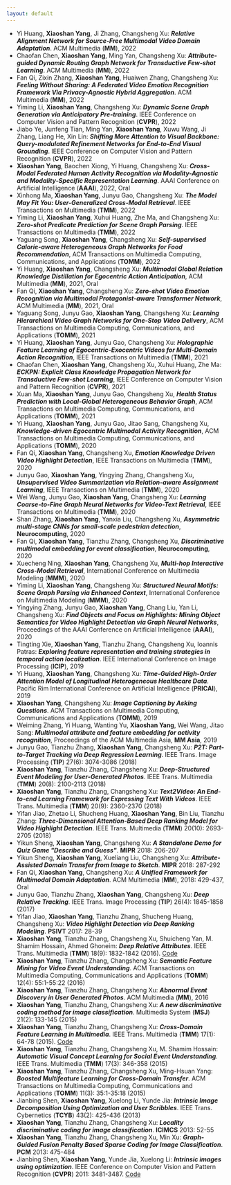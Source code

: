 ```yaml
---
layout: default
---
```


* Yi Huang, **Xiaoshan Yang**, Ji Zhang, Changsheng Xu: ***Relative Alignment Network for Source-Free Multimodal Video Domain Adaptation***. ACM Multimedia (**MM**), 2022
* Chaofan Chen, **Xiaoshan Yang**, Ming Yan, Changsheng Xu: ***Attribute-guided Dynamic Routing Graph Network for Transductive Few-shot Learning***. ACM Multimedia (**MM**), 2022
* Fan Qi, Zixin Zhang, **Xiaoshan Yang**, Huaiwen Zhang, Changsheng Xu: ***Feeling Without Sharing: A Federated Video Emotion Recognition Framework Via Privacy-Agnostic Hybrid Aggregation***. ACM Multimedia (**MM**), 2022
* Yiming Li, **Xiaoshan Yang**, Changsheng Xu: ***Dynamic Scene Graph Generation via Anticipatory Pre-training***. IEEE Conference on Computer Vision and Pattern Recognition (**CVPR**), 2022
* Jiabo Ye, Junfeng Tian, Ming Yan, **Xiaoshan Yang**, Xuwu Wang, Ji Zhang, Liang He, Xin Lin: ***Shifting More Attention to Visual Backbone: Query-modulated Refinement Networks for End-to-End Visual Grounding***. IEEE Conference on Computer Vision and Pattern Recognition (**CVPR**), 2022
* **Xiaoshan Yang**, Baochen Xiong, Yi Huang, Changsheng Xu: ***Cross-Modal Federated Human Activity Recognition via Modality-Agnostic and Modality-Specific Representation Learning***. AAAI Conference on Artificial Intelligence (**AAAI**), 2022, Oral
* Xinhong Ma, **Xiaoshan Yang**, Junyu Gao, Changsheng Xu: ***The Model May Fit You: User-Generalized Cross-Modal Retrieval***. IEEE Transactions on Multimedia (**TMM**), 2022
* Yiming Li, **Xiaoshan Yang**, Xuhui Huang, Zhe Ma, and Changsheng Xu: ***Zero-shot Predicate Prediction for Scene Graph Parsing***. IEEE Transactions on Multimedia (**TMM**), 2022
* Yaguang Song, **Xiaoshan Yang**, Changsheng Xu: ***Self-supervised Calorie-aware Heterogeneous Graph Networks for Food Recommendation***, ACM Transactions on Multimedia Computing, Communications, and Applications (**TOMM**), 2022
* Yi Huang, **Xiaoshan Yang**, Changsheng Xu: ***Multimodal Global Relation Knowledge Distillation for Egocentric Action Anticipation***, ACM Multimedia (**MM**), 2021, Oral
* Fan Qi, **Xiaoshan Yang**, Changsheng Xu: ***Zero-shot Video Emotion Recognition via Multimodal Protagonist-aware Transformer Network***,  ACM Multimedia (**MM**), 2021, Oral
* Yaguang Song, Junyu Gao, **Xiaoshan Yang**, Changsheng Xu: ***Learning Hierarchical Video Graph Networks for One-Stop Video Delivery***, ACM Transactions on Multimedia Computing, Communications, and Applications (**TOMM**), 2021
* Yi Huang, **Xiaoshan Yang**, Junyu Gao, Changsheng Xu: ***Holographic Feature Learning of Egocentric-Exocentric Videos for Multi-Domain Action Recognition***, IEEE Transactions on Multimedia (**TMM**), 2021
* Chaofan Chen, **Xiaoshan Yang**, Changsheng Xu, Xuhui Huang, Zhe Ma: ***ECKPN: Explicit Class Knowledge Propagation Network for Transductive Few-shot Learning***, IEEE Conference on Computer Vision and Pattern Recognition (**CVPR**), 2021
* Xuan Ma, **Xiaoshan Yang**, Junyu Gao, Changsheng Xu, ***Health Status Prediction with Local-Global Heterogeneous Behavior Graph***, ACM Transactions on Multimedia Computing, Communications, and Applications (**TOMM**), 2021
* Yi Huang, **Xiaoshan Yang**, Junyu Gao, Jitao Sang, Changsheng Xu, ***Knowledge-driven Egocentric Multimodal Activity Recognition***, ACM Transactions on Multimedia Computing, Communications, and Applications (**TOMM**), 2020
* Fan Qi, **Xiaoshan Yang**, Changsheng Xu, ***Emotion Knowledge Driven Video Highlight Detection***, IEEE Transactions on Multimedia (**TMM**), 2020
* Junyu Gao, **Xiaoshan Yang**, Yingying Zhang, Changsheng Xu, ***Unsupervised Video Summarization via Relation-aware Assignment Learning***, IEEE Transactions on Multimedia (**TMM**), 2020
* Wei Wang, Junyu Gao, **Xiaoshan Yang**, Changsheng Xu: ***Learning Coarse-to-Fine Graph Neural Networks for Video-Text Retrieval***, IEEE Transactions on Multimedia (**TMM**), 2020
* Shan Zhang, **Xiaoshan Yang**, Yanxia Liu, Changsheng Xu, ***Asymmetric multi-stage CNNs for small-scale pedestrian detection***, **Neurocomputing**, 2020
* Fan Qi, **Xiaoshan Yang**, Tianzhu Zhang, Changsheng Xu, ***Discriminative multimodal embedding for event classification***, **Neurocomputing**, 2020
* Xuecheng Ning, **Xiaoshan Yang**, Changsheng Xu, ***Multi-hop Interactive Cross-Modal Retrieval***, International Conference on Multimedia Modeling (**MMM**), 2020
* Yiming Li, **Xiaoshan Yang**, Changsheng Xu: ***Structured Neural Motifs: Scene Graph Parsing via Enhanced Context***, International Conference on Multimedia Modeling (**MMM**), 2020
* Yingying Zhang, Junyu Gao, **Xiaoshan Yang**, Chang Liu, Yan Li, Changsheng Xu: ***Find Objects and Focus on Highlights: Mining Object Semantics for Video Highlight Detection via Graph Neural Networks***, Proceedings of the AAAI Conference on Artificial Intelligence (**AAAI**), 2020
* Tingting Xie, **Xiaoshan Yang**, Tianzhu Zhang, Changsheng Xu, Ioannis Patras: ***Exploring feature representation and training strategies in temporal action localization***. IEEE International Conference on Image Processing (**ICIP**), 2019
* Yi Huang, **Xiaoshan Yang**, Changsheng Xu: ***Time-Guided High-Order Attention Model of Longitudinal Heterogeneous Healthcare Data***. Pacific Rim International Conference on Artificial Intelligence (**PRICAI**), 2019
* **Xiaoshan Yang**, Changsheng Xu: ***Image Captioning by Asking Questions***. ACM Transactions on Multimedia Computing, Communications and Applications (**TOMM**), 2019
* Weiming Zhang, Yi Huang, Wanting Yu, **Xiaoshan Yang**, Wei Wang, Jitao Sang: ***Multimodal attribute and feature embedding for activity recognition***, Proceedings of the ACM Multimedia Asia, **MM Asia**, 2019
* Junyu Gao, Tianzhu Zhang, **Xiaoshan Yang**, Changsheng Xu: ***P2T: Part-to-Target Tracking via Deep Regression Learning***. IEEE Trans. Image Processing (**TIP**) 27(6): 3074-3086 (2018)
* **Xiaoshan Yang**, Tianzhu Zhang, Changsheng Xu: ***Deep-Structured Event Modeling for User-Generated Photos***. IEEE Trans. Multimedia (**TMM**) 20(8): 2100-2113 (2018)
* **Xiaoshan Yang**, Tianzhu Zhang, Changsheng Xu: ***Text2Video: An End-to-end Learning Framework for Expressing Text With Videos***. IEEE Trans. Multimedia (**TMM**) 20(9): 2360-2370 (2018)
* Yifan Jiao, Zhetao Li, Shucheng Huang, **Xiaoshan Yang**, Bin Liu, Tianzhu Zhang: ***Three-Dimensional Attention-Based Deep Ranking Model for Video Highlight Detection***. IEEE Trans. Multimedia (**TMM**) 20(10): 2693-2705 (2018)
* Yikun Sheng, **Xiaoshan Yang**, Changsheng Xu: ***A Standalone Demo for Quiz Game "Describe and Guess"***. **MIPR** 2018: 206-207
* Yikun Sheng, **Xiaoshan Yang**, Xueliang Liu, Changsheng Xu: ***Attribute-Assisted Domain Transfer from Image to Sketch***. **MIPR** 2018: 287-292
* Fan Qi, **Xiaoshan Yang**, Changsheng Xu: ***A Unified Framework for Multimodal Domain Adaptation***. ACM Multimedia (**MM**), 2018: 429-437, Oral
* Junyu Gao, Tianzhu Zhang, **Xiaoshan Yang**, Changsheng Xu: ***Deep Relative Tracking***. IEEE Trans. Image Processing (**TIP**) 26(4): 1845-1858 (2017)
* Yifan Jiao, **Xiaoshan Yang**, Tianzhu Zhang, Shucheng Huang, Changsheng Xu: ***Video Highlight Detection via Deep Ranking Modeling***. **PSIVT** 2017: 28-39
* **Xiaoshan Yang**, Tianzhu Zhang, Changsheng Xu, Shuicheng Yan, M. Shamim Hossain, Ahmed Ghoneim: ***Deep Relative Attributes***. IEEE Trans. Multimedia (**TMM**) 18(9): 1832-1842 (2016). [Code](https://github.com/YangXS/DRA)
* **Xiaoshan Yang**, Tianzhu Zhang, Changsheng Xu: ***Semantic Feature Mining for Video Event Understanding***. ACM Transactions on Multimedia Computing, Communications and Applications (**TOMM**) 12(4): 55:1-55:22 (2016)
* **Xiaoshan Yang**, Tianzhu Zhang, Changsheng Xu: ***Abnormal Event Discovery in User Generated Photos***. ACM Multimedia (**MM**), 2016
* **Xiaoshan Yang**, Tianzhu Zhang, Changsheng Xu: ***A new discriminative coding method for image classification***. Multimedia System (**MSJ**) 21(2): 133-145 (2015)
* **Xiaoshan Yang**, Tianzhu Zhang, Changsheng Xu: ***Cross-Domain Feature Learning in Multimedia***. IEEE Trans. Multimedia (**TMM**) 17(1): 64-78 (2015). [Code](https://github.com/YangXS/CDFL)
* **Xiaoshan Yang**, Tianzhu Zhang, Changsheng Xu, M. Shamim Hossain: ***Automatic Visual Concept Learning for Social Event Understanding***. IEEE Trans. Multimedia (**TMM**) 17(3): 346-358 (2015)
* **Xiaoshan Yang**, Tianzhu Zhang, Changsheng Xu, Ming-Hsuan Yang: ***Boosted Multifeature Learning for Cross-Domain Transfer***. ACM Transactions on Multimedia Computing, Communications and Applications (**TOMM**) 11(3): 35:1-35:18 (2015)
* Jianbing Shen, **Xiaoshan Yang**, Xuelong Li, Yunde Jia: ***Intrinsic Image Decomposition Using Optimization and User Scribbles***. IEEE Trans. Cybernetics (**TCYB**) 43(2): 425-436 (2013)
* **Xiaoshan Yang**, Tianzhu Zhang, Changsheng Xu: ***Locality discriminative coding for image classification***. **ICIMCS** 2013: 52-55
* **Xiaoshan Yang**, Tianzhu Zhang, Changsheng Xu, Min Xu: ***Graph-Guided Fusion Penalty Based Sparse Coding for Image Classification***. **PCM** 2013: 475-484
* Jianbing Shen, **Xiaoshan Yang**, Yunde Jia, Xuelong Li: ***Intrinsic images using optimization***. IEEE Conference on Computer Vision and Pattern Recognition (**CVPR**) 2011: 3481-3487. [Code](https://github.com/shenjianbing/intrinsic11)
